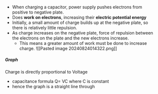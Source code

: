 - When charging a capacitor, power supply pushes electrons from positive to negative plate. 
- Does **work on electrons**, increasing their **electric potential energy**
- Initially, a small amount of charge builds up at the negative plate, so there is relatively little repulsion.
- As charge increases on the negative plate, force of repulsion between the electrons on the plate and the new electrons increase. 
	- This means a greater amount of work must be done to increase charge. 
![[Pasted image 20240824014322.png]]

##### Graph
Charge is directly proportional to Voltage
- capacitance formula Q= VC where C is constant
- hence the graph is a straight line through